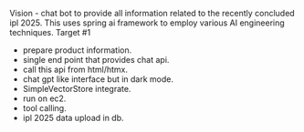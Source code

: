 Vision - chat bot to provide all information related to the recently concluded ipl 2025. This uses spring ai framework to employ
various AI engineering techniques. 
Target #1
* prepare product information.
* single end point that provides chat api.
* call this api from html/htmx.
* chat gpt like interface but in dark mode.
* SimpleVectorStore integrate.
* run on ec2. 
* tool calling.
* ipl 2025 data upload in db.